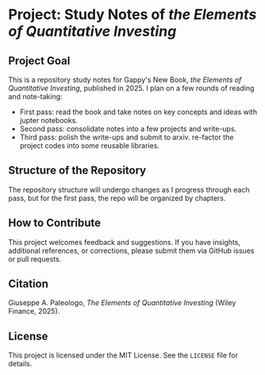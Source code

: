 # Project: Study Notes of *the Elements of Quantitative Investing*

## Project Goal

This is a repository study notes for Gappy's New Book, *the Elements of Quantitative Investing*, published in 2025. I plan on a few rounds of reading and note-taking:
- First pass: read the book and take notes on key concepts and ideas with jupter notebooks.
- Second pass: consolidate notes into a few projects and write-ups.
- Third pass: polish the write-ups and submit to arxiv. re-factor the project codes into some reusable libraries.

## Structure of the Repository

The repository structure will undergo changes as I progress through each pass, but for the first pass, the repo will be organized by chapters.

## How to Contribute

This project welcomes feedback and suggestions. If you have insights, additional references, or corrections, please submit them via GitHub issues or pull requests. 

## Citation

Giuseppe A. Paleologo, *The Elements of Quantitative Investing* (Wiley Finance, 2025).

## License

This project is licensed under the MIT License. See the `LICENSE` file for details.
